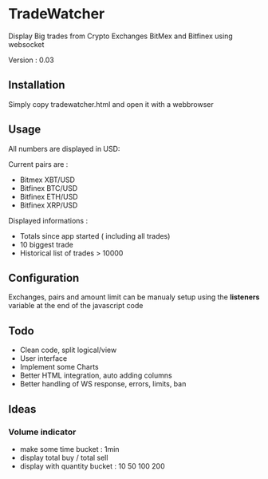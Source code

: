  
# TradeWatcher
 
Display Big trades from Crypto Exchanges BitMex and Bitfinex using websocket
          
Version : 0.03


## Installation

Simply copy tradewatcher.html and open it with a webbrowser

## Usage

All numbers are displayed in USD:

Current pairs are : 
  - Bitmex XBT/USD
  - Bitfinex BTC/USD
  - Bitfinex ETH/USD
  - Bitfinex XRP/USD

Displayed informations : 
- Totals since app started ( including all trades)
- 10 biggest trade
- Historical list of trades > 10000

## Configuration

Exchanges, pairs and amount limit can be manualy setup using the **listeners** variable at the end of the javascript code

## Todo
  
- Clean code, split logical/view
- User interface
- Implement some Charts
- Better HTML integration, auto adding columns
- Better handling of WS response, errors, limits, ban

## Ideas

### Volume indicator

- make some time bucket : 1min
- display total buy / total sell
- display with quantity bucket : 10 50 100 200